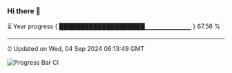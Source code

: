 ### Hi there 👋

⏳ Year progress { ████████████████████▁▁▁▁▁▁▁▁▁▁ } 67.56 %

---

⏰ Updated on Wed, 04 Sep 2024 06:13:49 GMT

![Progress Bar CI](https://github.com/Shyam-Makwana/GitHub-Actions-Demo/workflows/Progress%20Bar%20CI/badge.svg)

